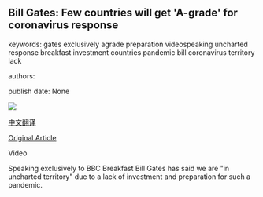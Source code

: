 ## Bill Gates: Few countries will get 'A-grade' for coronavirus response

keywords: gates exclusively agrade preparation videospeaking uncharted response breakfast investment countries pandemic bill coronavirus territory lack

authors: 

publish date: None

![](https://ichef.bbci.co.uk/news/1024/branded_news/11C1/production/_111754540_p08987r9.jpg)

[中文翻译](Bill%20Gates%3A%20Few%20countries%20will%20get%20%27A-grade%27%20for%20coronavirus%20response_zh.md)

[Original Article](https://www.bbc.com/news/world-52233966)

Video

Speaking exclusively to BBC Breakfast Bill Gates has said we are "in uncharted territory" due to a lack of investment and preparation for such a pandemic.